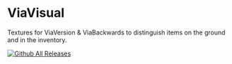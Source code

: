 # ViaVisual
Textures for ViaVersion &amp; ViaBackwards to distinguish items on the ground and in the inventory.

[![Github All Releases](https://img.shields.io/github/downloads/Teddy563/ViaVisual/total?style=plastic)]()

